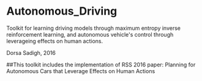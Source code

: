 # Autonomous_Driving
Toolkit for learning driving models through maximum entropy inverse reinforcement learning, and autonomous vehicle's control through leverageing effects on human actions.

Dorsa Sadigh, 2016

##This toolkit includes the implementation of RSS 2016 paper:
Planning for Autonomous Cars that Leverage Effects on Human Actions